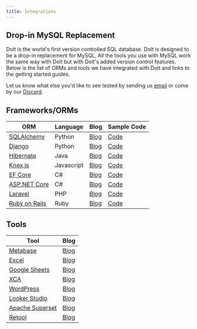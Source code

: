 ```yaml
---
title: Integrations
---
```


## Drop-in MySQL Replacement

Dolt is the world's first version controlled SQL database. Dolt is designed to be a drop-in replacement for MySQL. All the tools you use with MySQL work the same way with Dolt but with Dolt's added version control features. Below is the list of ORMs and tools we have integrated with Dolt and links to the getting started guides. 

Let us know what else you'd like to see tested by sending us [email](mailto:interest@dolthub.com) or come by our [Discord](https://discord.gg/gqr7K4VNKe). 

## Frameworks/ORMs
| ORM | Language | Blog                                                                            | Sample Code | 
| --- | ---------|---------------------------------------------------------------------------------| ----------- |
| [SQLAlchemy](https://www.sqlalchemy.org/) | Python | [Blog](https://www.dolthub.com/blog/2023-07-12-sql-alchemy-getting-started/)    | [Code](https://github.com/timsehn/dolt-sqlalchemy-getting-started/tree/main) |
| [Django](https://www.djangoproject.com/)| Python | [Blog](https://www.dolthub.com/blog/2024-01-31-dolt-django/)                    | [Code](https://github.com/dolthub/dolt_django) |
| [Hibernate ](https://hibernate.org/)| Java | [Blog](https://www.dolthub.com/blog/2023-11-13-dolt-on-hibernate/)              | [Code](https://github.com/dolthub/hibernate-sample) |
| [Knex.js](https://knexjs.org/) | Javascript | [Blog](https://www.dolthub.com/blog/2023-09-27-dolt-and-knexjs/)                | [Code](https://github.com/dolthub/dolt-knexjs-example) |
| [EF Core](https://learn.microsoft.com/en-us/ef/core/) | C# | [Blog](https://www.dolthub.com/blog/2023-12-04-works-with-dolt-efcore/)         | [Code](https://github.com/dolthub/efcore-sample) |
| [ASP.NET Core](https://learn.microsoft.com/en-us/aspnet/core/introduction-to-aspnet-core) | C# | [Blog](https://www.dolthub.com/blog/2024-02-28-works-with-dolt-dotnet-webapp/)  | [Code](https://github.com/dolthub/dolt-dotnet-webapp-sample) |
| [Laravel](https://laravel.com/) | PHP | [Blog](https://www.dolthub.com/blog/2024-01-08-dolt-laravel/)                   | [Code](https://github.com/dolthub/chirper) |
| [Ruby on Rails](https://rubyonrails.org/) | Ruby | [Blog](https://www.dolthub.com/blog/2024-02-09-dolt-ruby-on-rails/)             | [Code](https://github.com/dolthub/dolt_rails) | 

## Tools

| Tool | Blog | 
| ---- | ---- | 
| [Metabase](https://github.com/metabase/metabase) | [Blog](https://www.dolthub.com/blog/2024-01-24-dolt-metabase/) |
| [Excel](https://www.microsoft.com/en-us/microsoft-365/excel) | [Blog](https://www.dolthub.com/blog/2023-11-24-dolt-excel) | 
| [Google Sheets](https://www.google.com/sheets/about/#overview) | [Blog](https://www.dolthub.com/blog/2023-09-15-dolt-google-sheets/) |
| [XCA](https://hohnstaedt.de/xca/) | [Blog](https://www.dolthub.com/blog/2023-08-21-xca-on-dolt/) |
| [WordPress](https://wordpress.com/) | [Blog](https://www.dolthub.com/blog/2023-08-04-wordpress-on-dolt/) |
| [Looker Studio](https://lookerstudio.google.com/) | [Blog](https://www.dolthub.com/blog/2023-02-13-dolt-looker/) |
| [Apache Superset](https://superset.apache.org/) | [Blog](https://www.dolthub.com/blog/2023-01-27-dolt-superset/) |
| [Retool](https://retool.com/) | [Blog](https://www.dolthub.com/blog/2023-01-03-superpower-retool-with-dolt/) |
